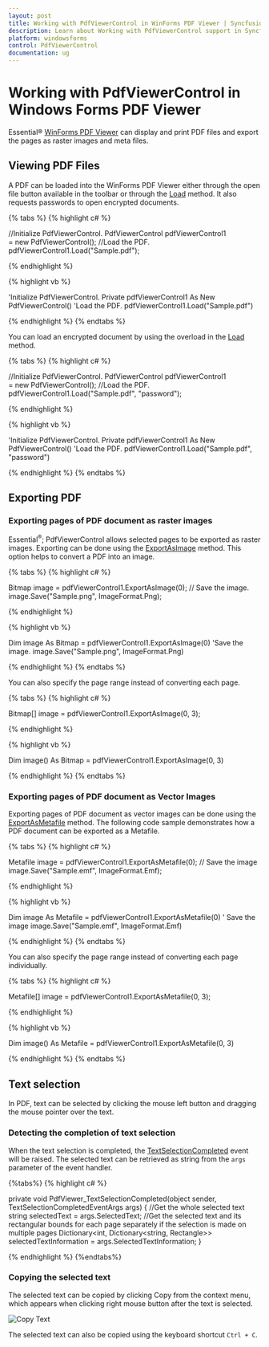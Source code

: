 ```yaml
---
layout: post
title: Working with PdfViewerControl in WinForms PDF Viewer | Syncfusion&reg;
description: Learn about Working with PdfViewerControl support in Syncfusion<sup>&reg;</sup>; Windows Forms PDF Viewer (PdfViewerControl) control and more details.
platform: windowsforms
control: PdfViewerControl
documentation: ug
---
```


# Working with PdfViewerControl in Windows Forms PDF Viewer

Essential&reg; [WinForms PDF Viewer](https://www.syncfusion.com/winforms-ui-controls/pdf-viewer) can display and print PDF files and export the pages as raster images and meta files.

## Viewing PDF Files 

A PDF can be loaded into the WinForms PDF Viewer either through the open file button available in the toolbar or through the [Load](https://help.syncfusion.com/cr/windowsforms/Syncfusion.Windows.Forms.PdfViewer.PdfViewerControl.html#Syncfusion_Windows_Forms_PdfViewer_PdfViewerControl_Load_System_String_) method. It also requests passwords to open encrypted documents.

{% tabs %}
{% highlight c# %}

//Initialize PdfViewerControl.
PdfViewerControl pdfViewerControl1 = new PdfViewerControl();
//Load the PDF.
pdfViewerControl1.Load("Sample.pdf");

{% endhighlight %}


{% highlight vb %}

'Initialize PdfViewerControl.
Private pdfViewerControl1 As New PdfViewerControl()
'Load the PDF.
pdfViewerControl1.Load("Sample.pdf")

{% endhighlight %}
{% endtabs %}

You can load an encrypted document by using the overload in the [Load](https://help.syncfusion.com/cr/windowsforms/Syncfusion.Windows.Forms.PdfViewer.PdfViewerControl.html#Syncfusion_Windows_Forms_PdfViewer_PdfViewerControl_Load_System_String_System_String_) method.

{% tabs %}
{% highlight c# %}

//Initialize PdfViewerControl.
PdfViewerControl pdfViewerControl1 = new PdfViewerControl();
//Load the PDF.
pdfViewerControl1.Load("Sample.pdf", "password");

{% endhighlight %}

{% highlight vb %}

'Initialize PdfViewerControl.
Private pdfViewerControl1 As New PdfViewerControl()
'Load the PDF.
pdfViewerControl1.Load("Sample.pdf", "password")

{% endhighlight %}
{% endtabs %}

## Exporting PDF

### Exporting pages of PDF document as raster images

Essential<sup>&reg;</sup>; PdfViewerControl allows selected pages to be exported as raster images. Exporting can be done using the [ExportAsImage](https://help.syncfusion.com/cr/windowsforms/Syncfusion.Windows.Forms.PdfViewer.PdfViewerControl.html#Syncfusion_Windows_Forms_PdfViewer_PdfViewerControl_ExportAsImage_System_Int32_) method. This option helps to convert a PDF into an image.

{% tabs %}
{% highlight c# %}

Bitmap image = pdfViewerControl1.ExportAsImage(0);
// Save the image.
image.Save("Sample.png", ImageFormat.Png);

{% endhighlight %}

{% highlight vb %}

Dim image As Bitmap = pdfViewerControl1.ExportAsImage(0)
'Save the image.
image.Save("Sample.png", ImageFormat.Png)

{% endhighlight %}
{% endtabs %}

You can also specify the page range instead of converting each page.

{% tabs %}
{% highlight c# %}

Bitmap[] image = pdfViewerControl1.ExportAsImage(0, 3);

{% endhighlight %}

{% highlight vb %}

Dim image() As Bitmap = pdfViewerControl1.ExportAsImage(0, 3)

{% endhighlight %}
{% endtabs %}

### Exporting pages of PDF document as Vector Images

Exporting pages of PDF document as vector images can be done using the [ExportAsMetafile](https://help.syncfusion.com/cr/windowsforms/Syncfusion.Windows.Forms.PdfViewer.PdfViewerControl.html#Syncfusion_Windows_Forms_PdfViewer_PdfViewerControl_ExportAsMetafile_System_Int32_) method. The following code sample demonstrates how a PDF document can be exported as a Metafile.

{% tabs %}
{% highlight c# %}

Metafile image = pdfViewerControl1.ExportAsMetafile(0);
// Save the image
image.Save("Sample.emf", ImageFormat.Emf);

{% endhighlight %}

{% highlight vb %}

Dim image As Metafile = pdfViewerControl1.ExportAsMetafile(0)
' Save the image
image.Save("Sample.emf", ImageFormat.Emf)

{% endhighlight %}
{% endtabs %}

You can also specify the page range instead of converting each page individually.

{% tabs %}
{% highlight c# %}

Metafile[] image = pdfViewerControl1.ExportAsMetafile(0, 3);

{% endhighlight %}

{% highlight vb %}

Dim image() As Metafile = pdfViewerControl1.ExportAsMetafile(0, 3)

{% endhighlight %}
{% endtabs %}

## Text selection

In PDF, text can be selected by clicking the mouse left button and dragging the mouse pointer over the text. 

### Detecting the completion of text selection

When the text selection is completed, the [TextSelectionCompleted](https://help.syncfusion.com/cr/windowsforms/Syncfusion.Windows.Forms.PdfViewer.PdfViewerControl.html#Syncfusion_Windows_Forms_PdfViewer_PdfViewerControl_TextSelectionCompleted) event will be raised. The selected text can be retrieved as string from the `args` parameter of the event handler. 

{%tabs%}
{% highlight c# %}

private void PdfViewer_TextSelectionCompleted(object sender, TextSelectionCompletedEventArgs args)
{
    //Get the whole selected text
    string selectedText = args.SelectedText;
    //Get the selected text and its rectangular bounds for each page separately if the selection is made on multiple pages
    Dictionary<int, Dictionary<string, Rectangle>> selectedTextInformation = args.SelectedTextInformation;
}


{% endhighlight %}
{%endtabs%}

### Copying the selected text

The selected text can be copied by clicking Copy from the context menu, which appears when clicking right mouse button after the text is selected.

![Copy Text](Working-with-PDF-Viewer_images/Working-with-PDF-Viewer_img3.png)

The selected text can also be copied using the keyboard shortcut `Ctrl + C`.